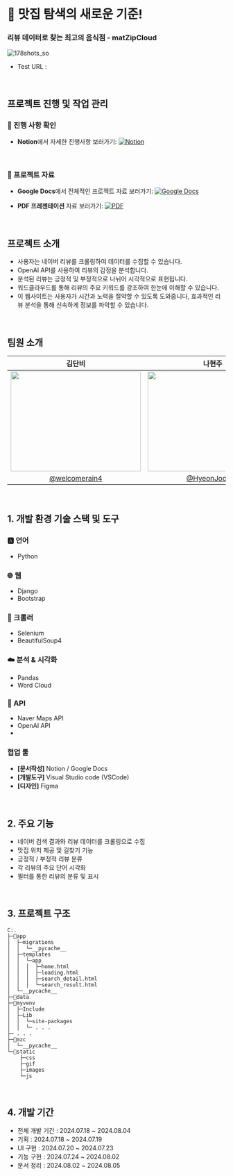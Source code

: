 # 📌 맛집 탐색의 새로운 기준! 
### 리뷰 데이터로 찾는 최고의 음식점 - matZipCloud

![178shots_so](https://github.com/user-attachments/assets/32923cff-ea6d-4b9b-8657-e727d88b1850)


- Test URL :

<br/>

## 프로젝트 진행 및 작업 관리

### 📌 진행 사항 확인

- **Notion**에서 자세한 진행사항 보러가기:
  [![Notion](https://img.shields.io/badge/Notion-000000?style=for-the-badge&logo=notion&logoColor=white)](https://welcomerain4.notion.site/MATZIP-CLOUD-46d439daf0154e1a8b957cec6135a87a)

  <br/>

### 📄 프로젝트 자료

- **Google Docs**에서 전체적인 프로젝트 자료 보러가기:
  [![Google Docs](https://img.shields.io/badge/Google%20Docs-4285F4?style=for-the-badge&logo=googledocs&logoColor=white)](https://www.notion.so/MATZIP-CLOUD-b79b3160d1f741cba16c8349ba84fbca)

- **PDF 프레젠테이션** 자료 보러가기:
  [![PDF](https://img.shields.io/badge/PDF%20Presentation-FF0000?style=for-the-badge&logo=pdf&logoColor=white)](https://file.notion.so/f/f/75f73b17-a95e-44bc-a6a8-223faefb4ec7/ad2e9ef1-72f6-4583-b167-c0e9d3cd118a/matZipCloud_pdf.pdf?table=block&id=93f99655-2ed0-470e-9ebc-1c7af3abb456&spaceId=75f73b17-a95e-44bc-a6a8-223faefb4ec7&expirationTimestamp=1723104000000&signature=iedJvZ8kz6aFvbpZ5VXpUOYVqfVpbEv4IdIw6Kitw5Y&downloadName=matZipCloud_pdf.pdf)

<br/>

## 프로젝트 소개

- 사용자는 네이버 리뷰를 크롤링하여 데이터를 수집할 수 있습니다.
- OpenAI API를 사용하여 리뷰의 감정을 분석합니다.
- 분석된 리뷰는 긍정적 및 부정적으로 나뉘어 시각적으로 표현됩니다.
- 워드클라우드를 통해 리뷰의 주요 키워드를 강조하여 한눈에 이해할 수 있습니다.
- 이 웹사이트는 사용자가 시간과 노력을 절약할 수 있도록 도와줍니다, 효과적인 리뷰 분석을 통해 신속하게 정보를 파악할 수 있습니다.

<br/>

## 팀원 소개

| 김단비 | 나현주 |
|:---:|:---:|
| <img src="https://github.com/user-attachments/assets/8f38c13b-0cb7-47ab-ae17-a8f3f7452de2" width="300" height="230"> | <img src="https://github.com/ArtifinityTeam/Artifinity-PhotoBoard-SpringBoot/assets/149933307/2c409a25-2858-456b-8d37-cc3635d27efe" width="300" height="230"> |
| [@welcomerain4](https://github.com/welcomerain4) | [@HyeonJooooo](https://github.com/HyeonJooooo) |

<br/>

## 1. 개발 환경 기술 스택 및 도구

### 🅰️ 언어
- Python

### 🌐 웹
- Django
- Bootstrap

### 🌱 크롤러
- Selenium
- BeautifulSoup4

### ☁️ 분석 & 시각화
- Pandas
- Word Cloud

### 🔎 API
- Naver Maps API
- OpenAI API
- 
### 협업 툴
- **[문서작성]** Notion / Google Docs
- **[개발도구]** Visual Studio code (VSCode)
- **[디자인]** Figma

<br/>

## 2. 주요 기능

- 네이버 검색 결과와 리뷰 데이터를 크롤링으로 수집
- 맛집 위치 제공 및 길찾기 기능
- 긍정적 / 부정적 리뷰 분류
- 각 리뷰의 주요 단어 시각화
- 필터를 통한 리뷰의 분류 및 표시

<br/>

## 3. 프로젝트 구조
```treebash
C:.
├─📂app
│  ├─migrations
│  │  └─__pycache__
│  ├─templates
│  │  └─app
│  │  │  ├─home.html
│  │  │  ├─loading.html
│  │  │  ├─search_detail.html
│  │  │  └─search_result.html
│  └─__pycache__
├─📂data
├─📂myvenv
│  ├─Include
│  ├─Lib
│  │  └─site-packages
│  │  └─ . . .
├─ . . .
├─📂mzc
│  └─__pycache__
└─📂static
    ├─css
    ├─gif
    ├─images
    └─js
```
<br/>

## 4. 개발 기간

- 전체 개발 기간 : 2024.07.18 ~ 2024.08.04
- 기획 : 2024.07.18 ~ 2024.07.19
- UI 구현 : 2024.07.20 ~ 2024.07.23
- 기능 구현 : 2024.07.24 ~ 2024.08.02
- 문서 정리 : 2024.08.02 ~ 2024.08.05

<br/>
